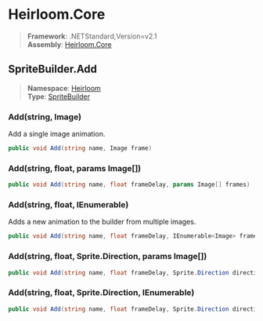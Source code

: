 # Heirloom.Core

> **Framework**: .NETStandard,Version=v2.1  
> **Assembly**: [Heirloom.Core][0]  

## SpriteBuilder.Add

> **Namespace**: [Heirloom][0]  
> **Type**: [SpriteBuilder][1]  

### Add(string, Image)

Add a single image animation.

```cs
public void Add(string name, Image frame)
```

### Add(string, float, params Image[])

```cs
public void Add(string name, float frameDelay, params Image[] frames)
```

### Add(string, float, IEnumerable<Image>)

Adds a new animation to the builder from multiple images.

```cs
public void Add(string name, float frameDelay, IEnumerable<Image> frames)
```

### Add(string, float, Sprite.Direction, params Image[])

```cs
public void Add(string name, float frameDelay, Sprite.Direction direction, params Image[] frames)
```

### Add(string, float, Sprite.Direction, IEnumerable<Image>)

```cs
public void Add(string name, float frameDelay, Sprite.Direction direction, IEnumerable<Image> frames)
```

[0]: ../../../Heirloom.Core.md
[1]: ../SpriteBuilder.md
